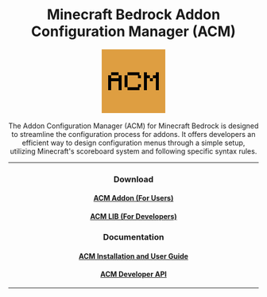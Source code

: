 <div align="center">

# Minecraft Bedrock Addon Configuration Manager (ACM)

<img src="packs\BP\pack_icon.png" alt="ACM Logo" width="128" height="128"/>

The Addon Configuration Manager (ACM) for Minecraft Bedrock is designed to streamline the configuration process for addons. It offers developers an efficient way to design configuration menus through a simple setup, utilizing Minecraft's scoreboard system and following specific syntax rules.

---

### Download
#### [ACM Addon (For Users)](https://github.com/voxeldon/mcb-acm/releases/download/ADDON/acm1.0.0.mcaddon)
#### [ACM LIB (For Developers)](https://github.com/voxeldon/mcb-acm/releases/download/TS_API/acm_api.ts)

### Documentation
#### [ACM Installation and User Guide](https://github.com/voxeldon/mb-acm/blob/main/documentation/user_guide.md)
#### [ACM Developer API](https://github.com/voxeldon/mb-acm/blob/main/documentation/dev_guide.md)

</div>

---